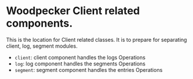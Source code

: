 # Woodpecker Client related components.

This is the location for Client related classes. It is to prepare for separating client, log, segment modules.

- `client`: client component handles the logs Operations
- `log`: log component handles the segments Operations
- `segment`: segment component handles the entries Operations

